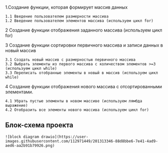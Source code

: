 1.Создание функции, которая формирует массив данных

    1.1 Введение пользователем размерности массива
    1.2 Введение пользователем элементов массива (используем цикл for)
2 Создание функции отображения заданного массива (используем цикл for)

3 Создание функции сортировки первичного массива и записи данных в новый массив

    3.1 Создать новый массив с размерностью первичного массива
    3.2 Выбрать элементы из первого массива с количеством элементов >=3 (используем цикл while)
    3.3 Переписать отобранные элементы в новый в массив (используем цикл while)
4 Создание функции отображения нового массива с отсортированными элементами.

    4.1 Убрать пустые элементы в новом массиве (используем лямбда выражение)
    4.2 Отобразить все элементы нового массива (используем цикл for)
    
 ## Блок-схема проекта
    ![block diagram drawio](https://user-images.githubusercontent.com/112971449/201313346-88d8bbe6-7e41-4ad9-aed6-aa2b91b79926.png)

